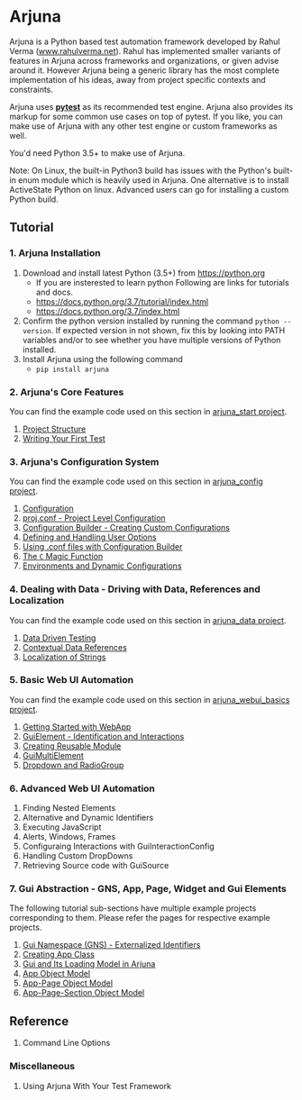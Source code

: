 # Arjuna

Arjuna is a Python based test automation framework developed by Rahul Verma (www.rahulverma.net). Rahul has implemented smaller variants of features in Arjuna across frameworks and organizations, or given advise around it. However Arjuna being a generic library has the most complete implementation of his ideas, away from project specific contexts and constraints.

Arjuna uses **[pytest](https://docs.pytest.org/en/latest/)** as its recommended test engine. Arjuna also provides its markup for some common use cases on top of pytest. If you like, you can make use of Arjuna with any other test engine or custom frameworks as well.

You'd need Python 3.5+ to make use of Arjuna.

Note: On Linux, the built-in Python3 build has issues with the Python's built-in enum module which is heavily used in Arjuna. One alternative is to install ActiveState Python on linux. Advanced users can go for installing a custom Python build.

## Tutorial

### 1. Arjuna Installation

1. Download and install latest Python (3.5+) from https://python.org
    * If you are insterested to learn python Following are links for tutorials and docs.
    + https://docs.python.org/3.7/tutorial/index.html
    + https://docs.python.org/3.7/index.html
2. Confirm the python version installed by running the command `python --version`. If expected version in not shown, fix this by looking into PATH variables and/or to see whether you have multiple versions of Python installed.
3. Install Arjuna using the following command
    * `pip install arjuna`

### 2. Arjuna's Core Features

You can find the example code used on this section in [arjuna_start project](https://github.com/rahul-verma/arjuna/tree/master/arjuna-samples/arjex_start/test/module).

1. [Project Structure](https://github.com/rahul-verma/arjuna/blob/master/docs/core/ProjectStructure.md)
2. [Writing Your First Test](https://github.com/rahul-verma/arjuna/blob/master/docs/core/WritingFirstTest.md)

### 3. Arjuna's Configuration System

You can find the example code used on this section in [arjuna_config project](https://github.com/rahul-verma/arjuna/tree/master/arjuna-samples/arjex_config/test/module).

1. [Configuration](https://github.com/rahul-verma/arjuna/blob/master/docs/config/Configuration.md)
2. [proj.conf - Project Level Configuration](https://github.com/rahul-verma/arjuna/blob/master/docs/config/ProjectConf.md)
3. [Configuration Builder - Creating Custom Configurations](https://github.com/rahul-verma/arjuna/blob/master/docs/config/ConfigBuilder.md)
4. [Defining and Handling User Options](https://github.com/rahul-verma/arjuna/blob/master/docs/config/UserOptions.md)
5. [Using .conf files with Configuration Builder](https://github.com/rahul-verma/arjuna/blob/master/docs/config/UsingFilesInConfigBuilder.md)
6. [The `C` Magic Function](https://github.com/rahul-verma/arjuna/blob/master/docs/config/EnvironmentsAndDynamicConfigurations.md)
7. [Environments and Dynamic Configurations](https://github.com/rahul-verma/arjuna/blob/master/docs/config/EnvironmentsAndDynamicConfigurations.md)


### 4. Dealing with Data - Driving with Data, References and Localization

You can find the example code used on this section in [arjuna_data project](https://github.com/rahul-verma/arjuna/tree/master/arjuna-samples/arjex_data/test/module).

1. [Data Driven Testing](https://github.com/rahul-verma/arjuna/blob/master/docs/data/DataDrivenTesting.md)
2. [Contextual Data References](https://github.com/rahul-verma/arjuna/blob/master/docs/data/DataReferences.md)
3. [Localization of Strings](https://github.com/rahul-verma/arjuna/blob/master/docs/data/Localization.md)

### 5. Basic Web UI Automation

You can find the example code used on this section in [arjuna_webui_basics project](https://github.com/rahul-verma/arjuna//tree/master/arjuna-samples/arjex_webui_basics/test/module).

1. [Getting Started with WebApp](https://github.com/rahul-verma/arjuna/blob/master/docs//webui_basics/WebApp.md)
2. [GuiElement - Identification and Interactions](https://github.com/rahul-verma/arjuna/blob/master/docs/webui_basics/GuiElement.md)
2. [Creating Reusable Module](https://github.com/rahul-verma/arjuna/blob/master/docs/webui_basics/ReusableModule.md)
3. [GuiMultiElement](https://github.com/rahul-verma/arjuna/blob/master/docs/webui_basics/GuiMultiElement.md)
4. [Dropdown and RadioGroup](https://github.com/rahul-verma/arjuna/blob/master/docs/webui_basics/DropDownRadioGroup.md)

### 6. Advanced Web UI Automation
1. Finding Nested Elements
2. Alternative and Dynamic Identifiers
3. Executing JavaScript
4. Alerts, Windows, Frames
5. Configuraing Interactions with GuiInteractionConfig
6. Handling Custom DropDowns
7. Retrieving Source code with GuiSource

### 7. Gui Abstraction - GNS, App, Page, Widget and Gui Elements
The following tutorial sub-sections have multiple example projects corresponding to them. Please refer the pages for respective example projects.

1. [Gui Namespace (GNS) - Externalized Identifiers](https://github.com/rahul-verma/arjuna/blob/master/docs/gui_abstraction/GuiNamespace.md)
2. [Creating App Class](https://github.com/rahul-verma/arjuna/blob/master/docs/gui_abstraction/AppClass.md)
3. [Gui and Its Loading Model in Arjuna](https://github.com/rahul-verma/arjuna/blob/master/docs/gui_abstraction/GuiLoadingModel.md)
3. [App Object Model](https://github.com/rahul-verma/arjuna/blob/master/docs/gui_abstraction/AppObjectModel.md)
4. [App-Page Object Model](https://github.com/rahul-verma/arjuna/blob/master/docs/gui_abstraction/AppPageObjectModel.md)
5. [App-Page-Section Object Model](https://github.com/rahul-verma/arjuna/blob/master/docs/gui_abstraction/AppPageSectionObjectModel.md)

## Reference
1. Command Line Options

### Miscellaneous
1. Using Arjuna With Your Test Framework
